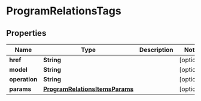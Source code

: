 

# ProgramRelationsTags

## Properties

Name | Type | Description | Notes
------------ | ------------- | ------------- | -------------
**href** | **String** |  |  [optional]
**model** | **String** |  |  [optional]
**operation** | **String** |  |  [optional]
**params** | [**ProgramRelationsItemsParams**](ProgramRelationsItemsParams.md) |  |  [optional]



